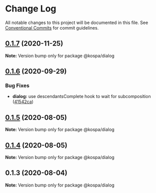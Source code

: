 # Change Log

All notable changes to this project will be documented in this file.
See [Conventional Commits](https://conventionalcommits.org) for commit guidelines.

## [0.1.7](https://github.com/spatools/kospa/compare/@kospa/dialog@0.1.6...@kospa/dialog@0.1.7) (2020-11-25)

**Note:** Version bump only for package @kospa/dialog





## [0.1.6](https://github.com/spatools/kospa/compare/@kospa/dialog@0.1.5...@kospa/dialog@0.1.6) (2020-09-29)


### Bug Fixes

* **dialog:** use descendantsComplete hook to wait for subcomposition ([41542ca](https://github.com/spatools/kospa/commit/41542caef68f68e84e22f3e613740bc01196c01a))





## [0.1.5](https://github.com/spatools/kospa/compare/@kospa/dialog@0.1.4...@kospa/dialog@0.1.5) (2020-08-05)

**Note:** Version bump only for package @kospa/dialog





## [0.1.4](https://github.com/spatools/kospa/compare/@kospa/dialog@0.1.3...@kospa/dialog@0.1.4) (2020-08-05)

**Note:** Version bump only for package @kospa/dialog





## 0.1.3 (2020-08-04)

**Note:** Version bump only for package @kospa/dialog
